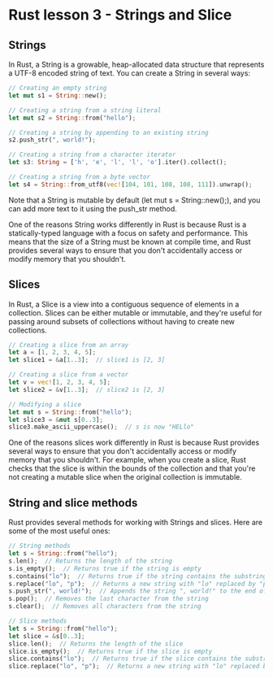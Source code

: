 # Rust lesson 3 - Strings and Slice

## Strings

In Rust, a String is a growable, heap-allocated data structure that represents a UTF-8 encoded string of text. You can create a String in several ways:

``` rust
// Creating an empty string
let mut s1 = String::new();

// Creating a string from a string literal
let mut s2 = String::from("hello");

// Creating a string by appending to an existing string
s2.push_str(", world!");

// Creating a string from a character iterator
let s3: String = ['h', 'e', 'l', 'l', 'o'].iter().collect();

// Creating a string from a byte vector
let s4 = String::from_utf8(vec![104, 101, 108, 108, 111]).unwrap();
```

Note that a String is mutable by default (let mut s = String::new();), and you can add more text to it using the push_str method.

One of the reasons String works differently in Rust is because Rust is a statically-typed language with a focus on safety and performance. This means that the size of a String must be known at compile time, and Rust provides several ways to ensure that you don't accidentally access or modify memory that you shouldn't.

## Slices

In Rust, a Slice is a view into a contiguous sequence of elements in a collection. Slices can be either mutable or immutable, and they're useful for passing around subsets of collections without having to create new collections.

``` rust
// Creating a slice from an array
let a = [1, 2, 3, 4, 5];
let slice1 = &a[1..3];  // slice1 is [2, 3]

// Creating a slice from a vector
let v = vec![1, 2, 3, 4, 5];
let slice2 = &v[1..3];  // slice2 is [2, 3]

// Modifying a slice
let mut s = String::from("hello");
let slice3 = &mut s[0..3];
slice3.make_ascii_uppercase();  // s is now "HELlo"
```

One of the reasons slices work differently in Rust is because Rust provides several ways to ensure that you don't accidentally access or modify memory that you shouldn't. For example, when you create a slice, Rust checks that the slice is within the bounds of the collection and that you're not creating a mutable slice when the original collection is immutable.

## String and slice methods

Rust provides several methods for working with Strings and slices. Here are some of the most useful ones:

``` rust
// String methods
let s = String::from("hello");
s.len();  // Returns the length of the string
s.is_empty();  // Returns true if the string is empty
s.contains("lo");  // Returns true if the string contains the substring "lo"
s.replace("lo", "p");  // Returns a new string with "lo" replaced by "p"
s.push_str(", world!");  // Appends the string ", world!" to the end of the string
s.pop();  // Removes the last character from the string
s.clear();  // Removes all characters from the string

// Slice methods
let s = String::from("hello");
let slice = &s[0..3];
slice.len();  // Returns the length of the slice
slice.is_empty();  // Returns true if the slice is empty
slice.contains("lo");  // Returns true if the slice contains the substring "lo"
slice.replace("lo", "p");  // Returns a new string with "lo" replaced by "p"
```